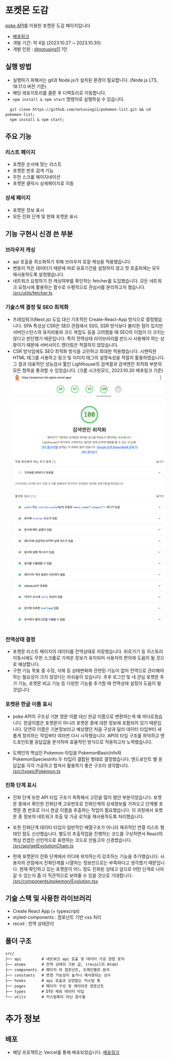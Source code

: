 # 포켓몬 도감

[poke API](https://pokeapi.co/)를 이용한 포켓몬 도감 페이지입니다

- [배포링크](https://pokemon-list-alpha.vercel.app/)
- 개발 기간: 약 4일 (2023.10.27 ~ 2023.10.30)
- 개발 인원 : [@notusing11](https://github.com/notusing11) 1인

## 실행 방법

- 실행하기 위해서는 git과 Node.js가 설치된 환경이 필요합니다. (Node.js LTS, 18.17.0 버전 기준)
- 해당 레포지토리를 클론 후 디렉토리로 이동합니다.
- `npm install & npm start` 명령어로 실행하실 수 있습니다.

```
  git clone https://github.com/notusing11/pokemon-list.git && cd pokemon-list;
  npm install & npm start;
```

## 주요 기능

### 리스트 페이지

- 포켓몬 순서에 맞는 리스트
- 포켓몬 번호 검색 기능
- 무한 스크롤 페이지네이션
- 포켓몬 클릭시 상세페이지로 이동

### 상세 페이지

- 포켓몬 정보 표시
- 모든 진화 단계 및 현재 포켓몬 표시


## 기능 구현시 신경 쓴 부분

### 브라우저 캐싱

- api 호출을 최소화하기 위해 브라우저 로컬 캐싱을 적용했습니다. 
- 변동이 적은 데이터기 때문에 따로 유효기간을 설정하지 않고 첫 호출외에는 모두 재사용하도록 설정했습니다.
- 네트워크 요청하기 전 캐싱여부를 확인하는 fetcher를 도입했습니다. 모든 네트워크 요청시에 활용하는 함수로 수평적으로 관심사를 분리하고자 했습니다. [/src/utils/fetcher.ts](/src/utils/fetcher.ts)

### 기술스택 결정 및 SEO 최적화

- 프레임워크(Next.js) 도입 대신 기초적인 Create-React-App 방식으로 결정했습니다. SPA 특성상 CSR은 SEO 관점에서 SSG, SSR 방식보다 불리한 점이 있지만 서버인스턴스의 유지비용와 코드 복잡도 등을 고려했을 때 SEO의 이점이 더 크지는 않다고 판단했기 때문입니다. 특히 전역상태 라이브러리를 반드시 사용해야 하는 상황이기 때문에 서버사이드 랜더링은 적절하지 않았습니다.
- CSR 방식임에도 SEO 최적화 방식을 고민하고 최대한 적용했습니다. 시멘틱한 HTML 태그를 사용하고 링크 및 이미지 태그의 설명속성을 적절히 활용하였습니다. 그 결과 대표적인 성능검사 툴인 Lighthouse의 검색결과 검색엔진 최적화 부분의 모든 항목을 통과할 수 있었습니다. (크롬 시크릿모드, 2023.10.30 배포링크 기준)
![/docs/lighthouse-SEO.png](/docs/lighthouse-SEO.png)

### 전역상태 결정

- 포켓몬 리스트 페이지의 데이터를 전역상태로 저장했습니다. 뒤로가기 등 히스토리 이동시에도 무한 스크롤로 가져온 정보가 유지되어 사용자의 편의에 도움이 될 것으로 예상합니다.
- 구현 기능 목표 중 수정, 삭제 등 상태변화와 관련된 기능이 없어 전역으로 관리해야 하는 필요성이 크지 않았다는 아쉬움이 있습니다. 추후 로그인 및 내 관심 포켓몬 추가 기능, 포켓몬 비교 기능 등 다양한 기능을 추가할 때 전역상태 설정이 도움이 될 것입니다.

### 포켓몬 한글 이름 표시

- poke API의 구조상 기본 영문 이름 대신 한글 이름으로 변환하는게 꽤 까다로웠습니다. 한글이름은 포켓몬이 아니라 포켓몬 종에 대한 정보에 포함되어 있기 때문입니다. 당연히 이름은 기본정보라고 예상했던 처음 구상과 달라 데이터 타입부터 새롭게 정의하는 작업부터 여러번 다시 시작했습니다. API의 타입 구조를 파악하고 엔드포인트별 응답값을 분석하여 효율적인 방식으로 적용하고자 노력했습니다.

- 도메인의 핵심인 Pokemon 타입을 PokemonBasicInfo와 PokemonSpeciesInfo 두 타입이 결합된 형태로 결정했습니다. 엔드포인트 별 응답값을 각각 가공하고 합쳐서 활용하기 좋은 구조라 생각합니다. [/src/types/Pokemon.ts](/src/types/Pokemon.ts)

### 진화 단계 표시

- 진화 단계 또한 API 타입 구조가 독특해서 고민을 많이 했던 부분이었습니다. 포켓몬 종에서 확인한 진화단계 고유번호로 진화단계의 상세정보를 가져오고 단계별 포켓몬 종 번호로 다시 한글 이름을 추출하는 작업이 필요했습니다. 이 과정에서 포켓몬 종 정보의 네트워크 호출 및 가공 로직을 재사용하도록 처리했습니다.

- 또한 진화단계 데이터 타입이 일반적인 배열구조가 아니라 재귀적인 연결 리스트 형태인 점도 신선했습니다. 별도의 추출작업을 진행하는 코드를 구상하면서 React의 핵심 컨셉인 선언적으로 표현하는 코드로 만들고자 신경썼습니다. [/src/api/getEvolutionChain.ts](/src/api/getEvolutionChain.ts)

- 현재 포켓몬이 진화 단계에서 어디에 위치하는지 강조하는 기능을 추가했습니다. 사용자의 관점에서 진화단계를 나열하는 정보만으로는 부족하다고 생각했기 때문입니다. 현재 확인하고 있는 포켓몬이 어느 정도 진화된 상태고 앞으로 어떤 단계로 나아갈 수 있는지 좀 더 직관적으로 보여줄 수 있을 것으로 기대합니다.
  [/src/components/pokemon/Evolution.tsx](/src/components/pokemon/Evolution.tsx)

## 기술 스택 및 사용한 라이브러리

- Create React App (+ typescript)
- styled-components : 컴포넌트 기반 css 처리
- recoil : 전역 상태관리

## 폴더 구조

```
src/
├── api         # 네트워크 api 호출 및 데이터 가공 관련 로직
├── atoms       # 전역 상태의 기본 값, (recoil의 Atom)
├── components  # 페이지 외 컴포넌트, 도메인별로 분리
├── constants   # 변경 가능성이 높거나 재사용되는 상수
├── hooks       # api 호출과 상관없는 커스텀 훅
├── pages       # 페이지 구성 및 레이아웃 컴포넌트
├── types       # DTO 제외 데이터 타입
└── utils       # 커스텀훅이 아닌 함수들

```

# 추가 정보

## 배포

- 해당 프로젝트는 Vercel를 통해 배포되었습니다. [배포링크](https://pokemon-list-alpha.vercel.app/)
